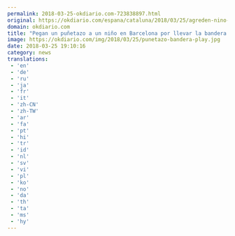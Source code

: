 ```yaml
---
permalink: 2018-03-25-okdiario.com-723838897.html
original: https://okdiario.com/espana/cataluna/2018/03/25/agreden-nino-barcelona-llevar-bandera-espanola-2022619
domain: okdiario.com
title: "Pegan un puñetazo a un niño en Barcelona por llevar la bandera española"
image: https://okdiario.com/img/2018/03/25/punetazo-bandera-play.jpg
date: 2018-03-25 19:10:16
category: news
translations: 
 - 'en'
 - 'de'
 - 'ru'
 - 'ja'
 - 'fr'
 - 'it'
 - 'zh-CN'
 - 'zh-TW'
 - 'ar'
 - 'fa'
 - 'pt'
 - 'hi'
 - 'tr'
 - 'id'
 - 'nl'
 - 'sv'
 - 'vi'
 - 'pl'
 - 'ko'
 - 'no'
 - 'da'
 - 'th'
 - 'ta'
 - 'ms'
 - 'hy'
---
```


